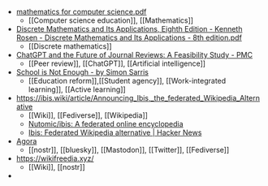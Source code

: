 - [mathematics for computer science.pdf](https://courses.csail.mit.edu/6.042/spring18/mcs.pdf)
	- [[Computer science education]], [[Mathematics]]
- [Discrete Mathematics and Its Applications, Eighth Edition - Kenneth Rosen - Discrete Mathematics and Its Applications - 8th edition.pdf](https://eclass.uoa.gr/modules/document/file.php/D268/%CE%92%CE%BF%CE%B7%CE%B8%CE%AE%CE%BC%CE%B1%CF%84%CE%B1/Kenneth%20Rosen%20-%20Discrete%20Mathematics%20and%20Its%20Applications%20-%208th%20edition.pdf)
	- [[Discrete mathematics]]
- [ChatGPT and the Future of Journal Reviews: A Feasibility Study - PMC](https://pmc.ncbi.nlm.nih.gov/articles/PMC10524821/)
	- [[Peer review]], [[ChatGPT]], [[Artificial intelligence]]
- [School is Not Enough - by Simon Sarris](https://map.simonsarris.com/p/school-is-not-enough)
	- [[Education reform]],[[Student agency]], [[Work-integrated learning]], [[Active learning]]
- https://ibis.wiki/article/Announcing_Ibis,_the_federated_Wikipedia_Alternative
	- [[Wiki]], [[Fediverse]], [[Wikipedia]]
	- [Nutomic/ibis: A federated online encyclopedia](https://github.com/Nutomic/ibis)
	- [Ibis: Federated Wikipedia alternative | Hacker News](https://news.ycombinator.com/item?id=41964210)
- [Agora](https://agorasocial.app/)
	- [[nostr]], [[bluesky]], [[Mastodon]], [[Twitter]], [[Fediverse]]
- https://wikifreedia.xyz/
	- [[Wiki]], [[nostr]]
-